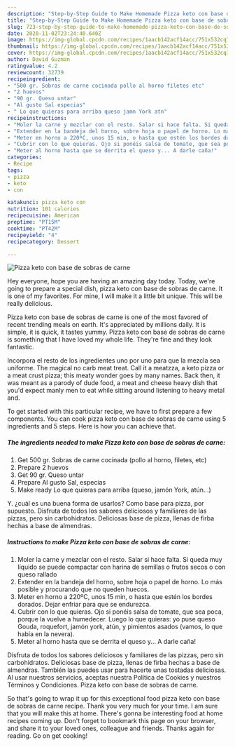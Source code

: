 ```yaml
---
description: "Step-by-Step Guide to Make Homemade Pizza keto con base de sobras de carne"
title: "Step-by-Step Guide to Make Homemade Pizza keto con base de sobras de carne"
slug: 723-step-by-step-guide-to-make-homemade-pizza-keto-con-base-de-sobras-de-carne
date: 2020-11-02T23:24:40.640Z
image: https://img-global.cpcdn.com/recipes/1aacb142acf14acc/751x532cq70/pizza-keto-con-base-de-sobras-de-carne-foto-principal.jpg
thumbnail: https://img-global.cpcdn.com/recipes/1aacb142acf14acc/751x532cq70/pizza-keto-con-base-de-sobras-de-carne-foto-principal.jpg
cover: https://img-global.cpcdn.com/recipes/1aacb142acf14acc/751x532cq70/pizza-keto-con-base-de-sobras-de-carne-foto-principal.jpg
author: David Guzman
ratingvalue: 4.2
reviewcount: 32739
recipeingredient:
- "500 gr. Sobras de carne cocinada pollo al horno filetes etc"
- "2 huevos"
- "90 gr. Queso untar"
- "Al gusto Sal especias"
- " Lo que quieras para arriba queso jamn York atn"
recipeinstructions:
- "Moler la carne y mezclar con el resto. Salar si hace falta. Si queda muy líquido se puede compactar con harina de semillas o frutos secos o con queso rallado"
- "Extender en la bandeja del horno, sobre hoja o papel de horno. Lo más posible y procurando que no queden huecos."
- "Meter en horno a 220ºC, unos 15 min, o hasta que estén los bordes dorados. Dejar enfriar para que se endurezca."
- "Cubrir con lo que quieras. Ojo si ponéis salsa de tomate, que sea poca, porque la vuelve a humedecer. Luego lo que quieras: yo puse queso Gouda, roquefort, jamón york, atún, y pimientos asados (vamos, lo que había en la nevera)."
- "Meter al horno hasta que se derrita el queso y... A darle caña!"
categories:
- Recipe
tags:
- pizza
- keto
- con

katakunci: pizza keto con 
nutrition: 101 calories
recipecuisine: American
preptime: "PT15M"
cooktime: "PT42M"
recipeyield: "4"
recipecategory: Dessert

---
```



![Pizza keto con base de sobras de carne](https://img-global.cpcdn.com/recipes/1aacb142acf14acc/751x532cq70/pizza-keto-con-base-de-sobras-de-carne-foto-principal.jpg)

Hey everyone, hope you are having an amazing day today. Today, we're going to prepare a special dish, pizza keto con base de sobras de carne. It is one of my favorites. For mine, I will make it a little bit unique. This will be really delicious.

Pizza keto con base de sobras de carne is one of the most favored of recent trending meals on earth. It's appreciated by millions daily. It is simple, it is quick, it tastes yummy. Pizza keto con base de sobras de carne is something that I have loved my whole life. They're fine and they look fantastic.

Incorpora el resto de los ingredientes uno por uno para que la mezcla sea uniforme. The magical no carb meat treat. Call it a meatzza, a keto pizza or a meat crust pizza; this meaty wonder goes by many names. Back then, it was meant as a parody of dude food, a meat and cheese heavy dish that you&#39;d expect manly men to eat while sitting around listening to heavy metal and.


To get started with this particular recipe, we have to first prepare a few components. You can cook pizza keto con base de sobras de carne using 5 ingredients and 5 steps. Here is how you can achieve that.

<!--inarticleads1-->

##### The ingredients needed to make Pizza keto con base de sobras de carne:

1. Get 500 gr. Sobras de carne cocinada (pollo al horno, filetes, etc)
1. Prepare 2 huevos
1. Get 90 gr. Queso untar
1. Prepare Al gusto Sal, especias
1. Make ready  Lo que quieras para arriba (queso, jamón York, atún...)


Y. ¿cuál es una buena forma de usarlos? Como base para pizza, por supuesto. Disfruta de todos los sabores deliciosos y familiares de las pizzas, pero sin carbohidratos. Deliciosas base de pizza, llenas de firba hechas a base de almendras. 

<!--inarticleads2-->

##### Instructions to make Pizza keto con base de sobras de carne:

1. Moler la carne y mezclar con el resto. Salar si hace falta. Si queda muy líquido se puede compactar con harina de semillas o frutos secos o con queso rallado
1. Extender en la bandeja del horno, sobre hoja o papel de horno. Lo más posible y procurando que no queden huecos.
1. Meter en horno a 220ºC, unos 15 min, o hasta que estén los bordes dorados. Dejar enfriar para que se endurezca.
1. Cubrir con lo que quieras. Ojo si ponéis salsa de tomate, que sea poca, porque la vuelve a humedecer. Luego lo que quieras: yo puse queso Gouda, roquefort, jamón york, atún, y pimientos asados (vamos, lo que había en la nevera).
1. Meter al horno hasta que se derrita el queso y... A darle caña!


Disfruta de todos los sabores deliciosos y familiares de las pizzas, pero sin carbohidratos. Deliciosas base de pizza, llenas de firba hechas a base de almendras. También las puedes usar para hacerte unas tostadas deliciosas. Al usar nuestros servicios, aceptas nuestra Política de Cookies y nuestros Términos y Condiciones. Pizza keto con base de sobras de carne. 

So that's going to wrap it up for this exceptional food pizza keto con base de sobras de carne recipe. Thank you very much for your time. I am sure that you will make this at home. There's gonna be interesting food at home recipes coming up. Don't forget to bookmark this page on your browser, and share it to your loved ones, colleague and friends. Thanks again for reading. Go on get cooking!
